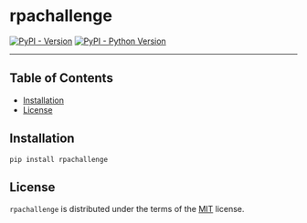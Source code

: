 # rpachallenge

[![PyPI - Version](https://img.shields.io/pypi/v/rpachallenge.svg)](https://pypi.org/project/rpachallenge)
[![PyPI - Python Version](https://img.shields.io/pypi/pyversions/rpachallenge.svg)](https://pypi.org/project/rpachallenge)

-----

## Table of Contents

- [Installation](#installation)
- [License](#license)

## Installation

```console
pip install rpachallenge
```

## License

`rpachallenge` is distributed under the terms of the [MIT](https://spdx.org/licenses/MIT.html) license.
